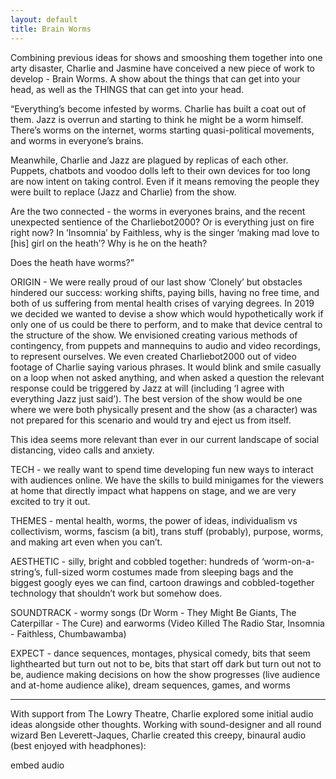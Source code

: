 ```yaml
---
layout: default
title: Brain Worms
---
```


Combining previous ideas for shows and smooshing them together into one arty disaster, Charlie and Jasmine have conceived a new piece of work to develop - Brain Worms. A show about the things that can get into your head, as well as the THINGS that can get into your head.

“Everything’s become infested by worms. Charlie has built a coat out of them. Jazz is overrun and starting to think he might be a worm himself. There’s worms on the internet, worms starting quasi-political movements, and worms in everyone’s brains.

Meanwhile, Charlie and Jazz are plagued by replicas of each other. Puppets, chatbots and voodoo dolls left to their own devices for too long are now intent on taking control. Even if it means removing the people they were built to replace (Jazz and Charlie) from the show.

Are the two connected - the worms in everyones brains, and the recent unexpected sentience of the Charliebot2000? Or is everything just on fire right now? In ‘Insomnia’ by Faithless, why is the singer ‘making mad love to [his] girl on the heath’? Why is he on the heath?

Does the heath have worms?”

ORIGIN - We were really proud of our last show ‘Clonely’ but obstacles hindered our success: working shifts, paying bills, having no free time, and both of us suffering from mental health crises of varying degrees. In 2019 we decided we wanted to devise a show which would hypothetically work if only one of us could be there to perform, and to make that device central to the structure of the show. We envisioned creating various methods of contingency, from puppets and mannequins to audio and video recordings, to represent ourselves. We even created Charliebot2000 out of video footage of Charlie saying various phrases. It would blink and smile casually on a loop when not asked anything, and when asked a question the relevant response could be triggered by Jazz at will (including ‘I agree with everything Jazz just said’). The best version of the show would be one where we were both physically present and the show (as a character) was not prepared for this scenario and would try and eject us from itself.

This idea seems more relevant than ever in our current landscape of social distancing, video calls and anxiety.

TECH - we really want to spend time developing fun new ways to interact with audiences online. We have the skills to build minigames for the viewers at home that directly impact what happens on stage, and we are very excited to try it out.

THEMES - mental health, worms, the power of ideas, individualism vs collectivism, worms, fascism (a bit), trans stuff (probably), purpose, worms, and making art even when you can’t.

AESTHETIC - silly, bright and cobbled together: hundreds of ‘worm-on-a-string’s, full-sized worm costumes made from sleeping bags and the biggest googly eyes we can find, cartoon drawings and cobbled-together technology that shouldn’t work but somehow does.

SOUNDTRACK - wormy songs (Dr Worm - They Might Be Giants, The Caterpillar - The Cure) and earworms (Video Killed The Radio Star, Insomnia - Faithless, Chumbawamba)

EXPECT - dance sequences, montages, physical comedy, bits that seem lighthearted but turn out not to be, bits that start off dark but turn out not to be, audience making decisions on how the show progresses (live audience and at-home audience alike), dream sequences, games, and worms

---

With support from The Lowry Theatre, Charlie explored some initial audio ideas alongside other thoughts. Working with sound-designer and all round wizard Ben Leverett-Jaques, Charlie created this creepy, binaural audio (best enjoyed with headphones):

embed audio
